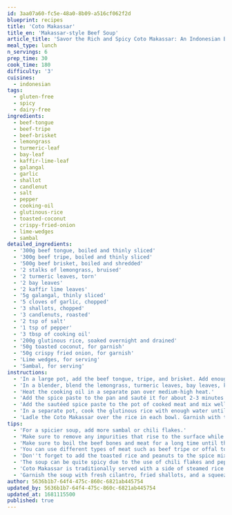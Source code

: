 ```yaml
---
id: 3aa07a60-fc5e-48a0-8b09-a516cf062f2d
blueprint: recipes
title: 'Coto Makassar'
title_en: 'Makassar-style Beef Soup'
article_title: 'Savor the Rich and Spicy Coto Makassar: An Indonesian Beef Soup Recipe'
meal_type: lunch
n_servings: 6
prep_time: 30
cook_time: 180
difficulty: '3'
cuisines:
  - indonesian
tags:
  - gluten-free
  - spicy
  - dairy-free
ingredients:
  - beef-tongue
  - beef-tripe
  - beef-brisket
  - lemongrass
  - turmeric-leaf
  - bay-leaf
  - kaffir-lime-leaf
  - galangal
  - garlic
  - shallot
  - candlenut
  - salt
  - pepper
  - cooking-oil
  - glutinous-rice
  - toasted-coconut
  - crispy-fried-onion
  - lime-wedges
  - sambal
detailed_ingredients:
  - '300g beef tongue, boiled and thinly sliced'
  - '300g beef tripe, boiled and thinly sliced'
  - '500g beef brisket, boiled and shredded'
  - '2 stalks of lemongrass, bruised'
  - '2 turmeric leaves, torn'
  - '2 bay leaves'
  - '2 kaffir lime leaves'
  - '5g galangal, thinly sliced'
  - '5 cloves of garlic, chopped'
  - '3 shallots, chopped'
  - '3 candlenuts, roasted'
  - '2 tsp of salt'
  - '1 tsp of pepper'
  - '3 tbsp of cooking oil'
  - '200g glutinous rice, soaked overnight and drained'
  - '50g toasted coconut, for garnish'
  - '50g crispy fried onion, for garnish'
  - 'Lime wedges, for serving'
  - 'Sambal, for serving'
instructions:
  - 'In a large pot, add the beef tongue, tripe, and brisket. Add enough water to cover the meat and bring it to a boil over high heat. Lower the heat to medium-low and let it simmer for about 2 hours or until the meat is tender. Skim off any impurities that rise to the surface.'
  - 'In a blender, blend the lemongrass, turmeric leaves, bay leaves, kaffir lime leaves, galangal, garlic, shallots, and roasted candlenuts with a little water until it forms a smooth paste.'
  - 'Heat the cooking oil in a separate pan over medium-high heat.'
  - 'Add the spice paste to the pan and sauté it for about 2-3 minutes or until fragrant.'
  - 'Add the sautéed spice paste to the pot of cooked meat and mix well. Season with salt and pepper to taste.'
  - 'In a separate pot, cook the glutinous rice with enough water until it becomes soft and sticky. Serve the rice in individual bowls.'
  - 'Ladle the Coto Makassar over the rice in each bowl. Garnish with toasted coconut and crispy fried onion. Serve with lime wedges and sambal on the side.'
tips:
  - 'For a spicier soup, add more sambal or chili flakes.'
  - 'Make sure to remove any impurities that rise to the surface while boiling the meat to ensure a clear soup.'
  - 'Make sure to boil the beef bones and meat for a long time until they are very tender, as this will give the soup a rich and flavorful taste.'
  - 'You can use different types of meat such as beef tripe or offal to give the soup a more unique taste and texture.'
  - 'Don''t forget to add the toasted rice and peanuts to the spice mixture, as this will help thicken the soup and add a nice nutty flavor.'
  - 'The soup can be quite spicy due to the use of chili flakes and pepper, so adjust the spice level to your preference.'
  - 'Coto Makassar is traditionally served with a side of steamed rice cakes called ketupat, but you can also serve it with regular steamed rice or bread.'
  - 'Garnish the soup with fresh cilantro, fried shallots, and a squeeze of lime juice to enhance the flavors and add freshness.'
author: 5636b1b7-64f4-475c-860c-6821ab445754
updated_by: 5636b1b7-64f4-475c-860c-6821ab445754
updated_at: 1681115500
published: true
---
```

